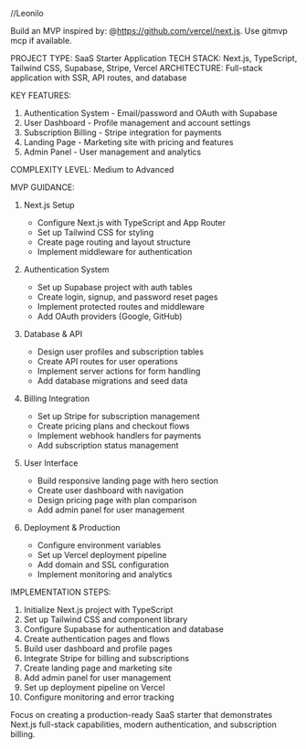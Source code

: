 //Leonilo

Build an MVP inspired by: @https://github.com/vercel/next.js. Use gitmvp mcp if available.

PROJECT TYPE: SaaS Starter Application
TECH STACK: Next.js, TypeScript, Tailwind CSS, Supabase, Stripe, Vercel
ARCHITECTURE: Full-stack application with SSR, API routes, and database

KEY FEATURES:
1. Authentication System - Email/password and OAuth with Supabase
2. User Dashboard - Profile management and account settings
3. Subscription Billing - Stripe integration for payments
4. Landing Page - Marketing site with pricing and features
5. Admin Panel - User management and analytics

COMPLEXITY LEVEL: Medium to Advanced

MVP GUIDANCE:
1. Next.js Setup
   - Configure Next.js with TypeScript and App Router
   - Set up Tailwind CSS for styling
   - Create page routing and layout structure
   - Implement middleware for authentication

2. Authentication System
   - Set up Supabase project with auth tables
   - Create login, signup, and password reset pages
   - Implement protected routes and middleware
   - Add OAuth providers (Google, GitHub)

3. Database & API
   - Design user profiles and subscription tables
   - Create API routes for user operations
   - Implement server actions for form handling
   - Add database migrations and seed data

4. Billing Integration
   - Set up Stripe for subscription management
   - Create pricing plans and checkout flows
   - Implement webhook handlers for payments
   - Add subscription status management

5. User Interface
   - Build responsive landing page with hero section
   - Create user dashboard with navigation
   - Design pricing page with plan comparison
   - Add admin panel for user management

6. Deployment & Production
   - Configure environment variables
   - Set up Vercel deployment pipeline
   - Add domain and SSL configuration
   - Implement monitoring and analytics

IMPLEMENTATION STEPS:
1. Initialize Next.js project with TypeScript
2. Set up Tailwind CSS and component library
3. Configure Supabase for authentication and database
4. Create authentication pages and flows
5. Build user dashboard and profile pages
6. Integrate Stripe for billing and subscriptions
7. Create landing page and marketing site
8. Add admin panel for user management
9. Set up deployment pipeline on Vercel
10. Configure monitoring and error tracking

Focus on creating a production-ready SaaS starter that demonstrates Next.js full-stack capabilities, modern authentication, and subscription billing.